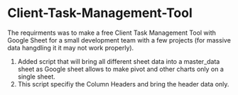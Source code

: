 # Client-Task-Management-Tool
The requirments was to make a free Client Task Management Tool with Google Sheet for a small development team with a few projects (for massive data hangdling it it may not work properly).

1. Added script that will bring all different sheet data into a master_data sheet as Google sheet allows 
  to make pivot and other charts only on a single sheet.
2. This script specifiy the Column Headers and bring the header data only.
